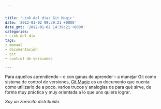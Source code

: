 ```yaml
---


title: 'Link del día: Git Magic'
date: '2012-01-02 09:39:21 +0000'
date_gmt: '2012-01-02 14:39:21 +0000'
categories:
- Link del día
tags:
- manual
- documentación
- git
- control de versiones

---
```



Para aquellos aprendiendo &ndash; o con ganas de aprender &ndash; a manejar Git como sistema de control de versiones, [Git Magic](http://www-cs-students.stanford.edu/~blynn/gitmagic/) es un documento que cuenta cómo utilizarlo de a poco, varios trucos y analogías de para qué sirve, de forma muy práctica y muy orientada a lo que uno quiera lograr.

_Soy un zorrinito distribuido._

